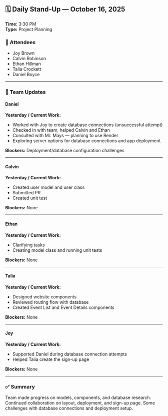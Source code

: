 ## 🗓️ Daily Stand-Up — October 16, 2025  
**Time:** 3:30 PM  
**Type:** Project Planning  

### 👥 Attendees
- Joy Brown  
- Calvin Robinson  
- Ethan Hillman  
- Talia Crockett  
- Daniel Boyce  

---

### 👤 Team Updates  

#### **Daniel**
**Yesterday / Current Work:**  
- Worked with Joy to create database connections (unsuccessful attempt)  
- Checked in with team, helped Calvin and Ethan  
- Consulted with Mr. Mays — planning to use Render  
- Exploring server options for database connections and app deployment  

**Blockers:** Deployment/database configuration challenges  

---

#### **Calvin**
**Yesterday / Current Work:**  
- Created user model and user class  
- Submitted PR  
- Created unit test  

**Blockers:** None  

---

#### **Ethan**
**Yesterday / Current Work:**  
- Clarifying tasks  
- Creating model class and running unit tests  

**Blockers:** None  

---

#### **Talia**
**Yesterday / Current Work:**  
- Designed website components  
- Reviewed routing flow with database  
- Created Event List and Event Details components  

**Blockers:** None  

---

#### **Joy**
**Yesterday / Current Work:**  
- Supported Daniel during database connection attempts  
- Helped Talia create the sign-up page  

**Blockers:** None  

---

### ✅ Summary
Team made progress on models, components, and database research. Continued collaboration on layout, deployment, and sign-up page. Some challenges with database connections and deployment setup.

